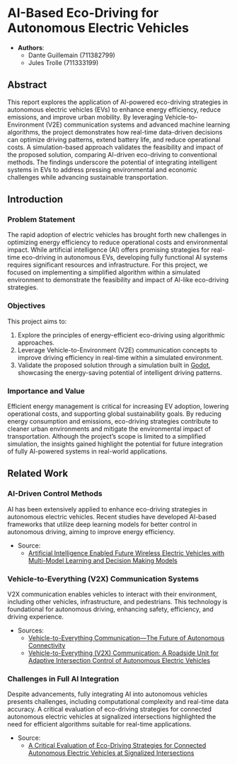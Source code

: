 # AI-Based Eco-Driving for Autonomous Electric Vehicles

- **Authors**:
  - Dante Guillemain (711382799)
  - Jules Trolle (711333199)

## Abstract

This report explores the application of AI-powered eco-driving strategies in autonomous electric vehicles (EVs) to enhance energy efficiency, reduce emissions, and improve urban mobility. By leveraging Vehicle-to-Environment (V2E) communication systems and advanced machine learning algorithms, the project demonstrates how real-time data-driven decisions can optimize driving patterns, extend battery life, and reduce operational costs. A simulation-based approach validates the feasibility and impact of the proposed solution, comparing AI-driven eco-driving to conventional methods. The findings underscore the potential of integrating intelligent systems in EVs to address pressing environmental and economic challenges while advancing sustainable transportation.

## Introduction

### Problem Statement

The rapid adoption of electric vehicles has brought forth new challenges in optimizing energy efficiency to reduce operational costs and environmental impact. While artificial intelligence (AI) offers promising strategies for real-time eco-driving in autonomous EVs, developing fully functional AI systems requires significant resources and infrastructure. For this project, we focused on implementing a simplified algorithm within a simulated environment to demonstrate the feasibility and impact of AI-like eco-driving strategies.

### Objectives

This project aims to:

1. Explore the principles of energy-efficient eco-driving using algorithmic approaches.
2. Leverage Vehicle-to-Environment (V2E) communication concepts to improve driving efficiency in real-time within a simulated environment.
3. Validate the proposed solution through a simulation built in [Godot](https://godotengine.org/), showcasing the energy-saving potential of intelligent driving patterns.

### Importance and Value

Efficient energy management is critical for increasing EV adoption, lowering operational costs, and supporting global sustainability goals. By reducing energy consumption and emissions, eco-driving strategies contribute to cleaner urban environments and mitigate the environmental impact of transportation. Although the project’s scope is limited to a simplified simulation, the insights gained highlight the potential for future integration of fully AI-powered systems in real-world applications.

## Related Work

### AI-Driven Control Methods

AI has been extensively applied to enhance eco-driving strategies in autonomous electric vehicles. Recent studies have developed AI-based frameworks that utilize deep learning models for better control in autonomous driving, aiming to improve energy efficiency.

- Source:
  - [Artificial Intelligence Enabled Future Wireless Electric Vehicles with Multi-Model Learning and Decision Making Models](https://ieeexplore.ieee.org/document/10566002)

### Vehicle-to-Everything (V2X) Communication Systems

V2X communication enables vehicles to interact with their environment, including other vehicles, infrastructure, and pedestrians. This technology is foundational for autonomous driving, enhancing safety, efficiency, and driving experience.

- Sources:
  - [Vehicle-to-Everything Communication—The Future of Autonomous Connectivity](https://www.eetasia.com/vehicle-to-everything-communication-the-future-of-autonomous-connectivity/)
  - [Vehicle-to-Everything (V2X) Communication: A Roadside Unit for Adaptive Intersection Control of Autonomous Electric Vehicles](https://arxiv.org/abs/2409.00866)

### Challenges in Full AI Integration

Despite advancements, fully integrating AI into autonomous vehicles presents challenges, including computational complexity and real-time data accuracy. A critical evaluation of eco-driving strategies for connected autonomous electric vehicles at signalized intersections highlighted the need for efficient algorithms suitable for real-time applications.

- Source:
  - [A Critical Evaluation of Eco-Driving Strategies for Connected Autonomous Electric Vehicles at Signalized Intersections](https://ieeexplore.ieee.org/document/10294498)
